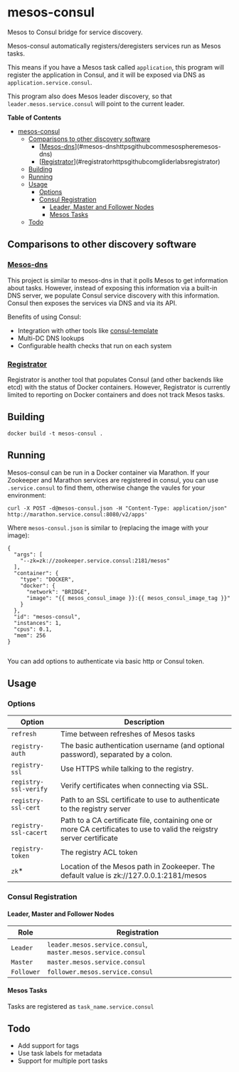 # mesos-consul

Mesos to Consul bridge for service discovery. 

Mesos-consul automatically registers/deregisters services run as Mesos tasks.

This means if you have a Mesos task called `application`, this program will register the application in Consul, and it will be exposed via DNS as `application.service.consul`.

This program also does Mesos leader discovery, so that `leader.mesos.service.consul` will point to the current leader.

<!-- markdown-toc start - Don't edit this section. Run M-x markdown-toc/generate-toc again -->
**Table of Contents**

- [mesos-consul](#mesos-consul)
    - [Comparisons to other discovery software](#comparisons-to-other-discovery-software)
        - [[Mesos-dns](https://github.com/mesosphere/mesos-dns/)](#mesos-dnshttpsgithubcommesospheremesos-dns)
        - [[Registrator](https://github.com/gliderlabs/registrator)](#registratorhttpsgithubcomgliderlabsregistrator)
    - [Building](#building)
    - [Running](#running)
    - [Usage](#usage)
        - [Options](#options)
        - [Consul Registration](#consul-registration)
            - [Leader, Master and Follower Nodes](#leader-master-and-follower-nodes)
            - [Mesos Tasks](#mesos-tasks)
    - [Todo](#todo)

<!-- markdown-toc end -->

## Comparisons to other discovery software

### [Mesos-dns](https://github.com/mesosphere/mesos-dns/)
This project is similar to mesos-dns in that it polls Mesos to get information about tasks. However, instead of exposing this information via a built-in DNS server, we populate Consul service discovery with this information. Consul then exposes the services via DNS and via its API.

Benefits of using Consul:

* Integration with other tools like [consul-template](https://github.com/hashicorp/consul-template)
* Multi-DC DNS lookups
* Configurable health checks that run on each system


### [Registrator](https://github.com/gliderlabs/registrator)

Registrator is another tool that populates Consul (and other backends like etcd) with the status of Docker containers. However, Registrator is currently limited to reporting on Docker containers and does not track Mesos tasks.

## Building
```
docker build -t mesos-consul . 
```

## Running
Mesos-consul can be run in a Docker container via Marathon. If your Zookeeper and Marathon services are registered in consul, you can use `.service.consul` to find them, otherwise change the vaules for your environment:


```
curl -X POST -d@mesos-consul.json -H "Content-Type: application/json" http://marathon.service.consul:8080/v2/apps'
```

Where `mesos-consul.json` is similar to (replacing the image with your image):

```
{
  "args": [
    "--zk=zk://zookeeper.service.consul:2181/mesos"
  ],  
  "container": {
    "type": "DOCKER",
    "docker": {
      "network": "BRIDGE",
      "image": "{{ mesos_consul_image }}:{{ mesos_consul_image_tag }}"
    }   
  },  
  "id": "mesos-consul",
  "instances": 1,
  "cpus": 0.1,
  "mem": 256 
}


```

You can add options to authenticate via basic http or Consul token.


## Usage

### Options

|         Option        | Description |
|-----------------------|-------------|
| `refresh`             | Time between refreshes of Mesos tasks
| `registry-auth`       | The basic authentication username (and optional password), separated by a colon.
| `registry-ssl`        | Use HTTPS while talking to the registry.
| `registry-ssl-verify` | Verify certificates when connecting via SSL.
| `registry-ssl-cert`   | Path to an SSL certificate to use to authenticate to the registry server
| `registry-ssl-cacert` | Path to a CA certificate file, containing one or more CA certificates to use to valid the reigstry server certificate
| `registry-token`      | The registry ACL token
| `zk`*                 | Location of the Mesos path in Zookeeper. The default value is zk://127.0.0.1:2181/mesos


### Consul Registration

#### Leader, Master and Follower Nodes

|    Role    | Registration 
|------------|--------------
| `Leader`   | `leader.mesos.service.consul`, `master.mesos.service.consul`
| `Master`   | `master.mesos.service.consul`
| `Follower` | `follower.mesos.service.consul`

#### Mesos Tasks

Tasks are registered as `task_name.service.consul`

## Todo

  * Add support for tags
  * Use task labels for metadata
  * Support for multiple port tasks
